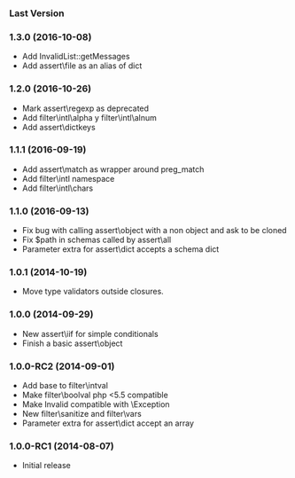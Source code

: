 ### Last Version

### 1.3.0 (2016-10-08)

  * Add InvalidList::getMessages
  * Add assert\file as an alias of dict

### 1.2.0 (2016-10-26)

  * Mark assert\regexp as deprecated
  * Add filter\intl\alpha y filter\intl\alnum
  * Add assert\dictkeys

### 1.1.1 (2016-09-19)

  * Add assert\match as wrapper around preg_match
  * Add filter\intl namespace
  * Add filter\intl\chars

### 1.1.0 (2016-09-13)

  * Fix bug with calling assert\object with a non object and ask to be cloned
  * Fix $path in schemas called by assert\all
  * Parameter extra for assert\dict accepts a schema dict

### 1.0.1 (2014-10-19)

  * Move type validators outside closures.

### 1.0.0 (2014-09-29)

  * New assert\iif for simple conditionals
  * Finish a basic assert\object

### 1.0.0-RC2 (2014-09-01)

  * Add base to filter\intval
  * Make filter\boolval php <5.5 compatible
  * Make Invalid compatible with \Exception
  * New filter\sanitize and filter\vars
  * Parameter extra for assert\dict accept an array

### 1.0.0-RC1 (2014-08-07)

  * Initial release
